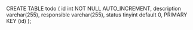 CREATE TABLE todo (
    id int NOT NULL AUTO_INCREMENT,
    description varchar(255),
    responsible varchar(255),
    status tinyint default 0,
    PRIMARY KEY (id)
);
